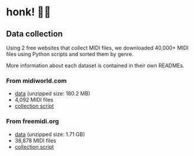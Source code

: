 # honk! 🎺🦆

## Data collection
Using 2 free websites that collect MIDI files, we downloaded 40,000+ MIDI files using Python scripts and sorted them by genre.

More information about each dataset is contained in their own READMEs.

### From midiworld.com
   - [data](data_collection/midiworld_data.zip) (unzipped size: 180.2 MB)
   - 4,092 MIDI files 
   - [collection script](data_collection/get_midiworld_files.py)
    
### From freemidi.org
   - [data](https://drive.google.com/file/d/1fuUhV-HXMc66fCIM7kN6Z26XqBCfVYr5/view?usp=sharing) (unzipped size: 1.71 GB)
   - 38,878 MIDI files
   - [collection script](data_collection/get_freemidi_files.py)
